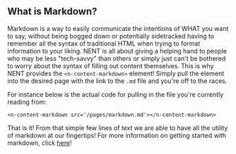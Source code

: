 ## What is Markdown?

Markdown is a way to easily communicate the intentions of WHAT you want to say, without being bogged down or potentially sidetracked having to remember all the syntax of traditional HTML when trying to format information to your liking. NENT is all about giving a helping hand to people who may be less "tech-savvy" than others or simply just can't be bothered to worry about the syntax of filling out content themselves. This is why NENT provides the `<n-content-markdown>` element! Simply pull the element into the desired page with the link to the `.md` file and you're off to the races.

For instance below is the actual code for pulling in the file you're currently reading from:

```
<n-content-markdown src='/pages/markdown.md'></n-content-markdown>
```

That is it! From that simple few lines of text we are able to have all the utility of markdown at our fingertips! For more information on getting started with markdown, click [here](https://commonmark.org/help/tutorial)!
